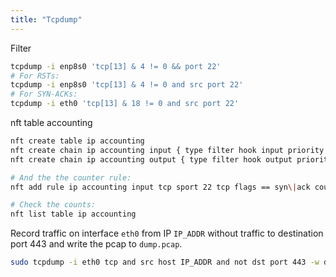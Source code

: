 ```yaml
---
title: "Tcpdump"
---
```


Filter

```sh
tcpdump -i enp8s0 'tcp[13] & 4 != 0 && port 22'
# For RSTs:
tcpdump -i enp8s0 'tcp[13] & 4 != 0 and src port 22'
# For SYN-ACKs:
tcpdump -i eth0 'tcp[13] & 18 != 0 and src port 22'
```

nft table accounting

```sh
nft create table ip accounting
nft create chain ip accounting input { type filter hook input priority filter \; policy accept \; }
nft create chain ip accounting output { type filter hook output priority filter \; policy accept \; }

# And the the counter rule:
nft add rule ip accounting input tcp sport 22 tcp flags == syn\|ack counter

# Check the counts:
nft list table ip accounting
```

Record traffic on interface `eth0` from IP `IP_ADDR` without traffic to destination port 443 and write the pcap to `dump.pcap`.


```sh
sudo tcpdump -i eth0 tcp and src host IP_ADDR and not dst port 443 -w dump.pcap
```
